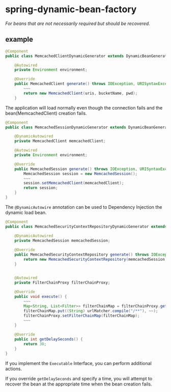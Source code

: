 # spring-dynamic-bean-factory

*For beans that are not necessarily required but should be recovered.*

## example

```java
@Component
public class MemcachedClientDynamicGenerator extends DynamicBeanGeneratorAdapter<MemcachedClient> {

    @Autowired
    private Environment environment;

    @Override
    public MemcachedClient generate() throws IOException, URISyntaxException {
        ~~~
        return new MemcachedClient(uris, bucketName, pwd);
    }
```

The application will load normally even though the connection fails and the bean(MemcachedClient) creation fails.

```java
@Component
public class MemcachedSessionDynamicGenerator extends DynamicBeanGeneratorAdapter<MemcachedSession> {

    @DynamicAutowired
    private MemcachedClient memcachedClient;

    @Autowired
    private Environment environment;

    @Override
    public MemcachedSession generate() throws IOException, URISyntaxException {
        MemcachedSession session = new MemcachedSession();
        ~~~
        session.setMemcachedClient(memcachedClient);
        return session;
    }
}
```

The `@DynamicAutowire` annotation can be used to Dependency Injection the dynamic load bean.

```java
@Component
public class MemcachedSecurityContextRepositoryDynamicGenerator extends DynamicBeanGeneratorAdapter<MemcachedSecurityContextRepository> implements Executable{

    @DynamicAutowired
    private MemcachedSession memcachedSession;
    
    @Override
    public MemcachedSecurityContextRepository generate() throws IOException, URISyntaxException {
        return new MemcachedSecurityContextRepository(memcachedSession);
    }


    @Autowired
    private FilterChainProxy filterChainProxy;
    
    @Override
    public void execute() {
        ~~~
        Map<String, List<Filter>> filterChainMap = filterChainProxy.getFilterChainMap();
        filterChainMap.put((String) urlMatcher.compile("/**"), ~~);
        filterChainProxy.setFilterChainMap(filterChainMap);
        ~~~
    }
    
    @Override
    public int getDelaySeconds() {
        return 30;
    }
}
```


If you implement the `Executable` Interface, you can perform additional actions.


If you override `getDelaySeconds` and specify a time, you will attempt to recover the bean at the appropriate time when the bean creation fails.
